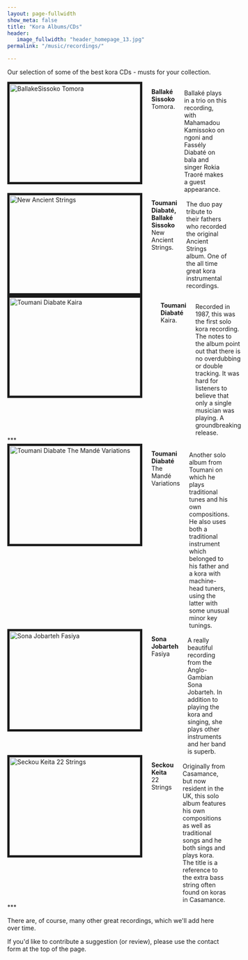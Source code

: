 ```yaml
---
layout: page-fullwidth
show_meta: false
title: "Kora Albums/CDs"
header:
   image_fullwidth: "header_homepage_13.jpg"
permalink: "/music/recordings/"

---
```

Our selection of some of the best kora CDs - musts for your collection. 

<div class="row">

<div class="large-4 columns">
<img src="{{ site.urlimg }}BallakeSissokoTomora.jpg" 
alt="BallakeSissoko Tomora" width="300" height="225" border="5">
   <p><b>Ballaké Sissoko</b> Tomora.</p>
<br>Ballaké plays in a trio on this recording, with Mahamadou Kamissoko on ngoni and Fassély Diabaté on bala and singer Rokia Traoré makes a guest appearance. 
</div>
 <div class="large-4 columns">
<img src="{{ site.urlimg }}NewAncientStrings.jpg" 
alt="New Ancient Strings" width="300" height="225" border="5">
   <p><b>Toumani Diabaté, Ballaké Sissoko</b> <br>New Ancient Strings. </p>
<br>The duo pay tribute to their fathers who recorded the original Ancient Strings album. One of the all time great kora instrumental recordings.
</div>
 <div class="large-4 columns">
<img src="{{ site.urlimg }}ToumaniDiabateKaira.jpg" 
alt="Toumani Diabate Kaira" width="300" height="225" border="5">
   <p></p>
   <p><b>Toumani Diabaté</b> Kaira.</p>
   <br> Recorded in 1987, this was the first solo kora recording. The notes to the album point out that there is no overdubbing or double tracking. It was hard for listeners to believe that only a single musician was playing. A groundbreaking release.
</div>
</div>
***
<div class="row">
<div class="large-4 columns">
<img src="{{ site.urlimg }}TheMandéVariations.jpg" 
alt="Toumani Diabate The Mandé Variations" width="300" height="225" border="5">
   <p><b>Toumani Diabaté</b> The Mandé Variations</p>
   <br>Another solo album from Toumani on which he plays traditional tunes and his own compositions. He also uses both a traditional instrument which belonged to his father and a kora with machine-head tuners, using the latter with some unusual minor key tunings.
 </div>
 <div class="large-4 columns">
<img src="{{ site.urlimg }}SonaJobartehFasiya.jpg" 
alt="Sona Jobarteh Fasiya" width="300" height="225" border="5">
    <p><b>Sona Jobarteh</b> Fasiya</p>
   <br>A really beautiful recording from the Anglo-Gambian Sona Jobarteh. In addition to playing the kora and singing, she plays other instruments and her band is superb.
</div>
<div class="large-4 columns">
<img src="{{ site.urlimg }}SeckouKeita22Strings.jpg" 
alt="Seckou Keita 22 Strings" width="300" height="225" border="5">
    <p><b>Seckou Keita</b> 22 Strings</p>
    <br>Originally from Casamance, but now resident in the UK, this solo album features his own compositions as well as traditional songs and he both sings and plays kora. The title is a reference to the extra bass string often found on koras in Casamance.
</div> 
</div>
***

There are, of course, many other great recordings, which we'll add here over time.

If you'd like to contribute a suggestion (or review), please use the contact form at the top of the page.
